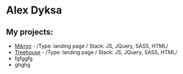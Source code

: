 # Alex Dyksa
## My projects:

- [Mikron](https://odyksa.github.io/mikron) - /Type: landing page / Stack: JS, JQuery, SASS, HTML/
- [Treehouse](https://odyksa.github.io/treehouse) - /Type: landing page / Stack: JS, JQuery, SASS, HTML/
- fgfggfg
- ghghg
